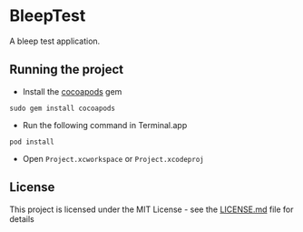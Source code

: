 # BleepTest

A bleep test application.

## Running the project

- Install the [cocoapods](https://cocoapods.org) gem

```
sudo gem install cocoapods
```

- Run the following command in Terminal.app

```
pod install
```

- Open `Project.xcworkspace` or `Project.xcodeproj`


## License

This project is licensed under the MIT License - see the [LICENSE.md](https://github.com/IeuanTudurPeace/BleepTest/blob/master/LICENSE.md) file for details
